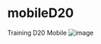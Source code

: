 # mobileD20
Training D20 Mobile
![image](https://user-images.githubusercontent.com/92314383/180408027-bbbcef2b-1b4b-48ab-9f51-e2c6125bb195.png)
